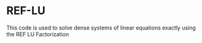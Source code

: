 # REF-LU
This code is used to solve dense systems of linear equations exactly using the REF LU Factorization
